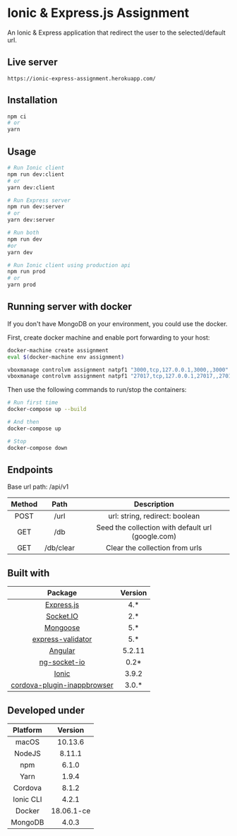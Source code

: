 # Ionic & Express.js Assignment

An Ionic & Express application that redirect the user to the selected/default url.

## Live server

```
https://ionic-express-assignment.herokuapp.com/
```

## Installation

```sh
npm ci
# or
yarn
```

## Usage

```sh
# Run Ionic client
npm run dev:client
# or
yarn dev:client

# Run Express server
npm run dev:server
# or
yarn dev:server

# Run both
npm run dev
#or
yarn dev

# Run Ionic client using production api
npm run prod
# or
yarn prod
```

## Running server with docker

If you don't have MongoDB on your environment, you could use the docker.

First, create docker machine and enable port forwarding to your host:

```bash
docker-machine create assignment
eval $(docker-machine env assignment)

vboxmanage controlvm assignment natpf1 "3000,tcp,127.0.0.1,3000,,3000"
vboxmanage controlvm assignment natpf1 "27017,tcp,127.0.0.1,27017,,27017"
```

Then use the following commands to run/stop the containers:

```bash
# Run first time
docker-compose up --build

# And then
docker-compose up

# Stop
docker-compose down
```

## Endpoints

Base url path: /api/v1

| Method |   Path    |                    Description                    |
| :----: | :-------: | :-----------------------------------------------: |
|  POST  |   /url    |          url: string, redirect: boolean           |
|  GET   |    /db    | Seed the collection with default url (google.com) |
|  GET   | /db/clear |          Clear the collection from urls           |

## Built with

|                                       Package                                        | Version |
| :----------------------------------------------------------------------------------: | :-----: |
|                  [Express.js](https://github.com/expressjs/express)                  |  4.\*   |
|                  [Socket.IO](https://github.com/socketio/socket.io)                  |  2.\*   |
|                  [Mongoose](https://github.com/Automattic/mongoose)                  |  5.\*   |
|     [express-validator](https://github.com/express-validator/express-validator)      |  5.\*   |
|                    [Angular](https://github.com/angular/angular)                     | 5.2.11  |
|             [ng-socket-io](https://github.com/bougarfaoui/ng-socket-io)              |  0.2\*  |
|                     [Ionic](https://github.com/ionic-team/ionic)                     |  3.9.2  |
| [cordova-plugin-inappbrowser](https://github.com/apache/cordova-plugin-inappbrowser) | 3.0.\*  |

## Developed under

| Platform  |  Version   |
| :-------: | :--------: |
|   macOS   |  10.13.6   |
|  NodeJS   |   8.11.1   |
|    npm    |   6.1.0    |
|   Yarn    |   1.9.4    |
|  Cordova  |   8.1.2    |
| Ionic CLI |   4.2.1    |
|  Docker   | 18.06.1-ce |
|  MongoDB  |   4.0.3    |
